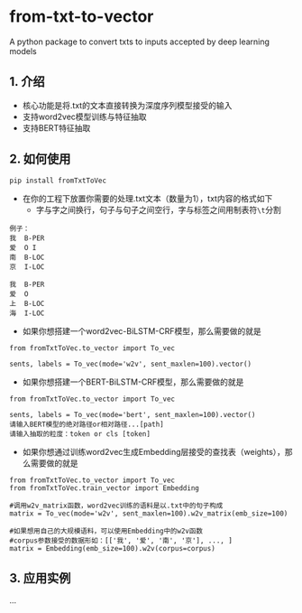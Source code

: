 # from-txt-to-vector
A python package to convert txts to inputs accepted by deep learning models

## 1. 介绍
* 核心功能是将.txt的文本直接转换为深度序列模型接受的输入
* 支持word2vec模型训练与特征抽取
* 支持BERT特征抽取

## 2. 如何使用
`pip install fromTxtToVec`  
* 在你的工程下放置你需要的处理.txt文本（数量为1），txt内容的格式如下
  * 字与字之间换行，句子与句子之间空行，字与标签之间用制表符`\t`分割  
```
例子：
我  B-PER
爱  O I
南  B-LOC
京  I-LOC

我  B-PER
爱  O
上  B-LOC
海  I-LOC
```
* 如果你想搭建一个word2vec-BiLSTM-CRF模型，那么需要做的就是
```
from fromTxtToVec.to_vector import To_vec

sents, labels = To_vec(mode='w2v', sent_maxlen=100).vector()
```
* 如果你想搭建一个BERT-BiLSTM-CRF模型，那么需要做的就是
```
from fromTxtToVec.to_vector import To_vec

sents, labels = To_vec(mode='bert', sent_maxlen=100).vector()
请输入BERT模型的绝对路径or相对路径...[path]
请输入抽取的粒度：token or cls [token]
```
* 如果你想通过训练word2vec生成Embedding层接受的查找表（weights），那么需要做的就是
```
from fromTxtToVec.to_vector import To_vec
from fromTxtToVec.train_vector import Embedding

#调用w2v_matrix函数，word2vec训练的语料是以.txt中的句子构成
matrix = To_vec(mode='w2v', sent_maxlen=100).w2v_matrix(emb_size=100)

#如果想用自己的大规模语料，可以使用Embedding中的w2v函数
#corpus参数接受的数据形如：[['我', '爱', '南', '京'], ..., ]
matrix = Embedding(emb_size=100).w2v(corpus=corpus)
```
## 3. 应用实例
...
